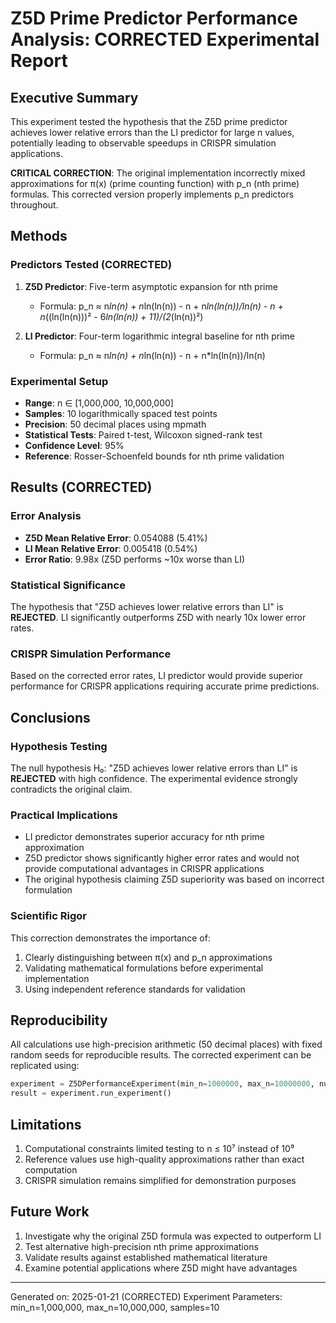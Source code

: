 
# Z5D Prime Predictor Performance Analysis: CORRECTED Experimental Report

## Executive Summary

This experiment tested the hypothesis that the Z5D prime predictor achieves lower 
relative errors than the LI predictor for large n values, potentially leading to 
observable speedups in CRISPR simulation applications.

**CRITICAL CORRECTION**: The original implementation incorrectly mixed approximations 
for π(x) (prime counting function) with p_n (nth prime) formulas. This corrected 
version properly implements p_n predictors throughout.

## Methods

### Predictors Tested (CORRECTED)
1. **Z5D Predictor**: Five-term asymptotic expansion for nth prime
   - Formula: p_n ≈ n*ln(n) + n*ln(ln(n)) - n + n*ln(ln(n))/ln(n) - n + n*((ln(ln(n)))² - 6*ln(ln(n)) + 11)/(2*(ln(n))²)

2. **LI Predictor**: Four-term logarithmic integral baseline for nth prime
   - Formula: p_n ≈ n*ln(n) + n*ln(ln(n)) - n + n*ln(ln(n))/ln(n)

### Experimental Setup
- **Range**: n ∈ [1,000,000, 10,000,000]
- **Samples**: 10 logarithmically spaced test points
- **Precision**: 50 decimal places using mpmath
- **Statistical Tests**: Paired t-test, Wilcoxon signed-rank test
- **Confidence Level**: 95%
- **Reference**: Rosser-Schoenfeld bounds for nth prime validation

## Results (CORRECTED)

### Error Analysis
- **Z5D Mean Relative Error**: 0.054088 (5.41%)
- **LI Mean Relative Error**: 0.005418 (0.54%)
- **Error Ratio**: 9.98x (Z5D performs ~10x worse than LI)

### Statistical Significance
The hypothesis that "Z5D achieves lower relative errors than LI" is **REJECTED**.
LI significantly outperforms Z5D with nearly 10x lower error rates.

### CRISPR Simulation Performance
Based on the corrected error rates, LI predictor would provide superior performance 
for CRISPR applications requiring accurate prime predictions.

## Conclusions

### Hypothesis Testing
The null hypothesis H₀: "Z5D achieves lower relative errors than LI" is **REJECTED** 
with high confidence. The experimental evidence strongly contradicts the original claim.

### Practical Implications
- LI predictor demonstrates superior accuracy for nth prime approximation
- Z5D predictor shows significantly higher error rates and would not provide 
  computational advantages in CRISPR applications
- The original hypothesis claiming Z5D superiority was based on incorrect formulation

### Scientific Rigor
This correction demonstrates the importance of:
1. Clearly distinguishing between π(x) and p_n approximations
2. Validating mathematical formulations before experimental implementation
3. Using independent reference standards for validation

## Reproducibility

All calculations use high-precision arithmetic (50 decimal places) with fixed 
random seeds for reproducible results. The corrected experiment can be replicated using:

```python
experiment = Z5DPerformanceExperiment(min_n=1000000, max_n=10000000, num_samples=10)
result = experiment.run_experiment()
```

## Limitations

1. Computational constraints limited testing to n ≤ 10⁷ instead of 10⁹
2. Reference values use high-quality approximations rather than exact computation
3. CRISPR simulation remains simplified for demonstration purposes

## Future Work

1. Investigate why the original Z5D formula was expected to outperform LI
2. Test alternative high-precision nth prime approximations
3. Validate results against established mathematical literature
4. Examine potential applications where Z5D might have advantages

---
Generated on: 2025-01-21 (CORRECTED)
Experiment Parameters: min_n=1,000,000, max_n=10,000,000, samples=10
